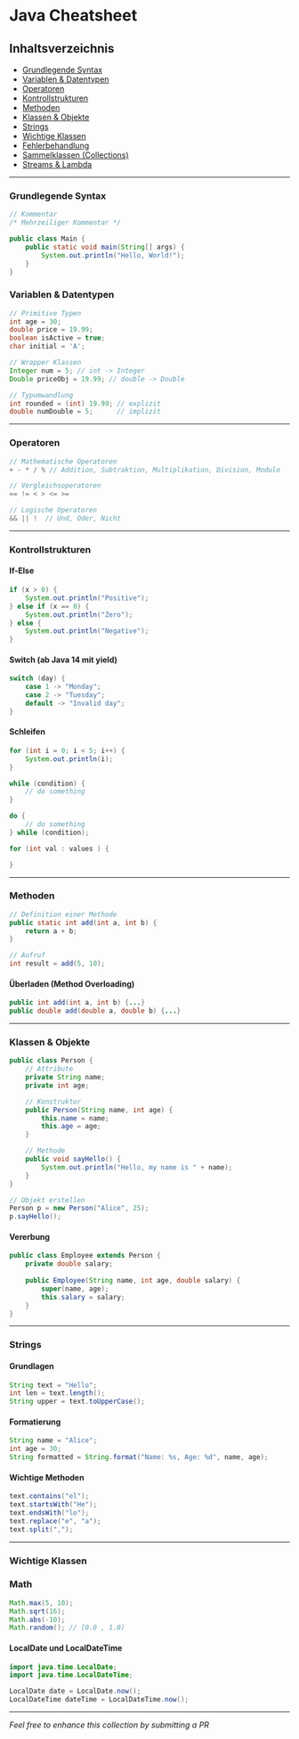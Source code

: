 # Java Cheatsheet

## Inhaltsverzeichnis
- [Grundlegende Syntax](#grundlegende-syntax)
- [Variablen & Datentypen](#variablen--datentypen)
- [Operatoren](#operatoren)
- [Kontrollstrukturen](#kontrollstrukturen)
- [Methoden](#methoden)
- [Klassen & Objekte](#klassen--objekte)
- [Strings](#strings)
- [Wichtige Klassen](#wichtige-klassen)
- [Fehlerbehandlung](#fehlerbehandlung)
- [Sammelklassen (Collections)](#sammelklassen-collections)
- [Streams & Lambda](#streams--lambda)

---

### Grundlegende Syntax

```java
// Kommentar
/* Mehrzeiliger Kommentar */

public class Main {
    public static void main(String[] args) {
        System.out.println("Hello, World!");
    }
}
```

### Variablen & Datentypen
```java
// Primitive Typen
int age = 30;
double price = 19.99;
boolean isActive = true;
char initial = 'A';

// Wrapper Klassen
Integer num = 5; // int -> Integer
Double priceObj = 19.99; // double -> Double

// Typumwandlung
int rounded = (int) 19.99; // explizit
double numDouble = 5;      // implizit
```

---

### Operatoren
```java
// Mathematische Operatoren
+ - * / % // Addition, Subtraktion, Multiplikation, Division, Modulo

// Vergleichsoperatoren
== != < > <= >=

// Logische Operatoren
&& || !  // Und, Oder, Nicht
```

---

### Kontrollstrukturen

#### If-Else
```java
if (x > 0) {
    System.out.println("Positive");
} else if (x == 0) {
    System.out.println("Zero");
} else {
    System.out.println("Negative");
}
```

#### Switch (ab Java 14 mit yield)
```java
switch (day) {
    case 1 -> "Monday";
    case 2 -> "Tuesday";
    default -> "Invalid day";
}
```

#### Schleifen
```java
for (int i = 0; i < 5; i++) {
    System.out.println(i);
}

while (condition) {
    // do something
}

do {
    // do something
} while (condition);

for (int val : values ) {

}
```

--- 

### Methoden
```java
// Definition einer Methode
public static int add(int a, int b) {
    return a + b;
}

// Aufruf
int result = add(5, 10);
```

#### Überladen (Method Overloading)
```java
public int add(int a, int b) {...}
public double add(double a, double b) {...}
```

---

### Klassen & Objekte
```java
public class Person {
    // Attribute
    private String name;
    private int age;

    // Konstruktor
    public Person(String name, int age) {
        this.name = name;
        this.age = age;
    }

    // Methode
    public void sayHello() {
        System.out.println("Hello, my name is " + name);
    }
}

// Objekt erstellen
Person p = new Person("Alice", 25);
p.sayHello();
```

#### Vererbung
```java
public class Employee extends Person {
    private double salary;
    
    public Employee(String name, int age, double salary) {
        super(name, age);
        this.salary = salary;
    }
}
```

---

### Strings

#### Grundlagen
```java
String text = "Hello";
int len = text.length();
String upper = text.toUpperCase();
```
#### Formatierung
```java
String name = "Alice";
int age = 30;
String formatted = String.format("Name: %s, Age: %d", name, age);
```

#### Wichtige Methoden
```java
text.contains("el");
text.startsWith("He");
text.endsWith("lo");
text.replace("e", "a");
text.split(",");
```

---

### Wichtige Klassen

### Math
```java
Math.max(5, 10);
Math.sqrt(16);
Math.abs(-10);
Math.random(); // [0.0 , 1.0)
```

#### LocalDate und LocalDateTime
```java
import java.time.LocalDate;
import java.time.LocalDateTime;

LocalDate date = LocalDate.now();
LocalDateTime dateTime = LocalDateTime.now();
```

---


_Feel free to enhance this collection by submitting a PR_